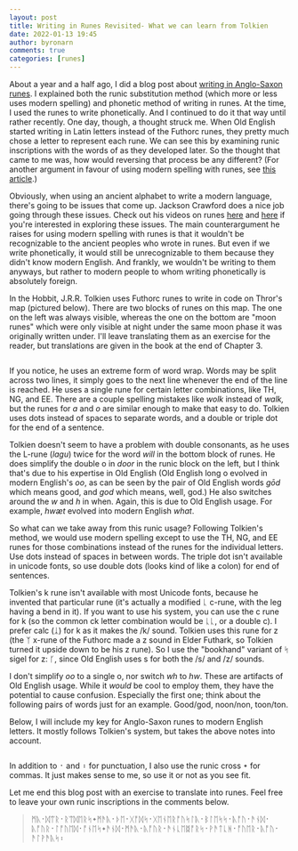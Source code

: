 ```yaml
---
layout: post
title: Writing in Runes Revisited- What we can learn from Tolkien
date: 2022-01-13 19:45
author: byronarn
comments: true
categories: [runes]
---
```

<!-- wp:paragraph -->
<p>About a year and a half ago, I did a blog post about <a href="https://minewyrtruman.wordpress.com/2020/06/10/writing-in-anglo-saxon-runes/">writing in Anglo-Saxon runes</a>. I explained both the runic substitution method (which more or less uses modern spelling) and phonetic method of writing in runes. At the time, I used the runes to write phonetically. And I continued to do it that way until rather recently. One day, though, a thought struck me. When Old English started writing in Latin letters instead of the Futhorc runes, they pretty much chose a letter to represent each rune. We can see this by examining runic inscriptions with the words of as they developed later. So the thought that came to me was, how would reversing that process be any different? (For another argument in favour of using modern spelling with runes, see <a href="https://www.vikingrune.com/2014/08/write-in-runes-phonetically/">this article</a>.)</p>
<!-- /wp:paragraph -->

<!-- wp:paragraph -->
<p>Obviously, when using an ancient alphabet to write a modern language, there's going to be issues that come up. Jackson Crawford does a nice job going through these issues. Check out his videos on runes <a href="https://youtu.be/A271ohcO7Yc">here</a> and <a href="https://youtu.be/Gjmxu7z04kk">here</a> if you're interested in exploring these issues. The main counterargument he raises for using modern spelling with runes is that it wouldn't be recognizable to the ancient peoples who wrote in runes. But even if we write phonetically, it would still be unrecognizable to them because they didn't know modern English. And frankly, we wouldn't be writing to them anyways, but rather to modern people to whom writing phonetically is absolutely foreign.</p>
<!-- /wp:paragraph -->

<!-- wp:paragraph -->
<p>In the Hobbit, J.R.R. Tolkien uses Futhorc runes to write in code on Thror's map (pictured below). There are two blocks of runes on this map. The one on the left was always visible, whereas the one on the bottom are "moon runes" which were only visible at night under the same moon phase it was originally written under. I'll leave translating them as an exercise for the reader, but translations are given in the book at the end of Chapter 3.</p>
<!-- /wp:paragraph -->

<!-- wp:image {"id":341,"sizeSlug":"large"} -->
<figure class="wp-block-image size-large"><img src="https://minewyrtruman.files.wordpress.com/2021/12/wp-image3965696367071078154..jpg?w=1024" alt="" class="wp-image-341" /></figure>
<!-- /wp:image -->

<!-- wp:paragraph -->
<p>If you notice, he uses an extreme form of word wrap. Words may be split across two lines, it simply goes to the next line whenever the end of the line is reached. He uses a single rune for certain letter combinations, like TH, NG, and EE. There are a couple spelling mistakes like <em>wolk</em> instead of <em>walk,</em> but the runes for <em>a</em> and <em>o</em> are similar enough to make that easy to do. Tolkien uses dots instead of spaces to separate words, and a double or triple dot for the end of a sentence.</p>
<!-- /wp:paragraph -->

<!-- wp:paragraph -->
<p>Tolkien doesn't seem to have a problem with double consonants, as he uses the L-rune (<em>lagu</em>) twice for the word <em>will</em> in the bottom block of runes. He does simplify the double o in <em>door</em> in the runic block on the left, but I think that's due to his expertise in Old English (Old English long o evolved in modern English's <em>oo</em>, as can be seen by the pair of Old English words <em>gōd</em> which means good, and <em>god</em> which means, well, god.) He also switches around the <em>w </em>and <em>h</em> in when. Again, this is due to Old English usage. For example, <em>hwæt</em> evolved into modern English <em>what</em>. </p>
<!-- /wp:paragraph -->

<!-- wp:paragraph -->
<p>So what can we take away from this runic usage? Following Tolkien's method, we would use modern spelling except to use the TH, NG, and EE runes for those combinations instead of the runes for the individual letters. Use dots instead of spaces in between words. The triple dot isn't available in unicode fonts, so use double dots (looks kind of like a colon) for end of sentences.</p>
<!-- /wp:paragraph -->

<!-- wp:paragraph -->
<p>Tolkien's k rune isn't available with most Unicode fonts, because he invented that particular rune (it's actually a modified ᚳ c-rune, with the leg having a bend in it). If you want to use his system, you can use the c rune for k (so the common ck letter combination would be ᚳᚳ, or a double c). I prefer calc (ᛣ) for k as it makes the /k/ sound. Tolkien uses this rune for z (the ᛉ x-rune of the Futhorc made a z sound in Elder Futhark, so Tolkien turned it upside down to be his z rune). So I use the "bookhand" variant of ᛋ sigel for z: ᚴ, since Old English uses s for both the /s/ and /z/ sounds.</p>
<!-- /wp:paragraph -->

<!-- wp:paragraph -->
<p>I don't simplify <em>oo</em> to a single o, nor switch <em>wh</em> to <em>hw</em>. These are artifacts of Old English usage. While it <em>would</em> be cool to employ them, they have the potential to cause confusion. Especially the first one; think about the following pairs of words just for an example. Good/god, noon/non, toon/ton.</p>
<!-- /wp:paragraph -->

<!-- wp:paragraph -->
<p>Below, I will include my key for Anglo-Saxon runes to modern English letters. It mostly follows Tolkien's system, but takes the above notes into account.</p>
<!-- /wp:paragraph -->

<!-- wp:image {"id":343,"sizeSlug":"large"} -->
<figure class="wp-block-image size-large"><img src="https://minewyrtruman.files.wordpress.com/2022/01/16404693178095348895016879176233.png?w=1024" alt="" class="wp-image-343" /></figure>
<!-- /wp:image -->

<!-- wp:paragraph -->
<p>In addition to ᛫ and ᛬ for punctuation, I also use the runic cross ᛭ for commas. It just makes sense to me, so use it or not as you see fit.</p>
<!-- /wp:paragraph -->

<!-- wp:paragraph -->
<p>Let me end this blog post with an exercise to translate into runes. Feel free to leave your own runic inscriptions in the comments below.</p>
<!-- /wp:paragraph -->

<!-- wp:quote -->
<blockquote class="wp-block-quote"><p>ᛗᚣ᛫ᛞᛠᚱ᛫ᚱᛠᛞᛖᚱᛋ᛭ᛗᚫᚣ᛫ᚦᛖ᛫ᚷᚩᛞᛋ᛫ᚷᛖᚾᛖᚱᚩᚢᛋᛚᚣ᛫ᛒᛚᛖᛋᛋ᛫ᚣᚩᚢ᛫ᚫᚾᛞ᛫ᚣᚩᚢᚱ᛫ᛚᚩᚢᛖᛞ᛫ᚩᚾᛖᛋ᛭ᚫᚾᛞ᛫ᛗᚫᚣ᛫ᚣᚩᚢᚱ᛫ᚫᚾᚳᛖᛥᚩᚱᛋ᛫ᚹᚫᛏᚳᚻ᛫ᚩᚢᛖᚱ᛫ᚣᚩᚢ᛫ᚫᛚᚹᚫᚣᛋ᛬</p></blockquote>
<!-- /wp:quote -->
